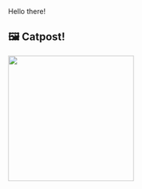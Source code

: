 Hello there!



## 🖼️ Catpost!

<sub>
    <img src="https://cdn2.thecatapi.com/images/ixXGyLmIW.jpg" height="256">
</sub>

